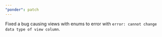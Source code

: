 ```yaml
---
"ponder": patch
---
```


Fixed a bug causing views with enums to error with `error: cannot change data type of view column`.
